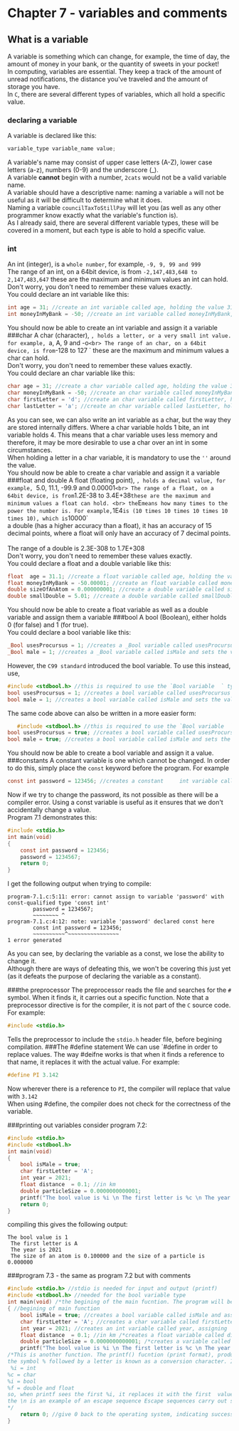 # Chapter 7 - variables and comments
## What is a variable
A variable is something which can change, for example, the time of day, the amount of money in your bank, or the quantity of sweets in your pocket! <br>
In computing, variables are essential. They keep a track of the amount of unread notifications, the distance you've traveled and the amount of storage you have. <br>
In `C`, there are several different types of variables, which all hold a specific value.
### declaring a variable
A variable is declared like this:
```c
variable_type variable_name value;
```
A variable's name may consist of upper case letters (A-Z), lower case letters (a-z), numbers (0-9) and the underscore (_). <br>
A variable **cannot** begin with a number, `2cats` would not be a valid variable name. <br>
A variable should have a descriptive name: naming a variable `a` will not be useful as it will be difficult to determine what it does. <br>
Naming a variable `councilTaxToStillPay` will let you (as well as any other programmer know exactly what the variable's function is). <br>
As I already said, there are several different variable types, these will be covered in a moment, but each type is able to hold a specific value. <br>     
  
### int 
An int (integer), is a `whole number`, for example, `-9, 9, 99 and 999` <br>
The range of an int, on a 64bit device, is from `-2,147,483,648 to 2,147,483,647` these are the maximum and minimum values an int can hold. <br>
Don't worry, you don't  need to remember these values exactly. <br>
You could declare an int variable like this: <br>
```c
int age = 31; //create an int variable called age, holding the value 31
int moneyInMyBank = -50; //create an int variable called moneyInMyBank, holding a value of -50
```
You should now be able to create an int variable and assign it a variable
###char
A char (character), `, holds a letter, or a very small int value.  for example, `a, A, 9 and -o` <br>
The range of an char, on a 64bit device, is from `-128 to 127 ` these are the maximum and minimum values a char can hold. <br>
Don't worry, you don't  need to remember these values exactly. <br>
You could declare an char variable like this: <br>
```c
char age = 31; //create a char variable called age, holding the value 31
char moneyInMyBank = -50; //create an char variable called moneyInMyBank, holding a value of -50
char firstLetter = 'd'; //create an char variable called firstLetter, holding a value of 'd'
char lastLetter = 'a'; //create an char variable called lastLetter, holding a value of a
```
As you can see, we can also write an int variable as a char, but the way they are stored internally differs. Where a char variable holds 1 bite, an int variable holds 4. This means that a char variable uses less memory and therefore, it may be more desirable to use a char over an int in some circumstances. <br>
When holding a letter in a char variable, it is mandatory to use the `''` around the value. <br>
You should now be able to create a char variable and assign it a variable
###float and double 
A float (floating point), `, holds a decimal value, for example, `5.0, 11.1, -99.9 and 0.00001` <br>
The range of a float, on a 64bit device, is from `1.2E-38 to 3.4E+38` these are the maximum and minimum values a float can hold. <br>
  the `E` means how many times to the power the number is. For example, `1E4` is (10 times 10 times 10 times 10 times 10), which is `10000` <br>
a double (has a higher accuracy than a float), it has an accuracy of        15 decimal points, where a float will only have an accuracy of 7 decimal points. <br> <br>
The range of a double is 2.3E-308 to 1.7E+308 <br>
Don't worry, you don't  need to remember these values exactly. <br>
You could declare a  float and a double  variable like this: <br>
```c
float  age = 31.1; //create a float variable called age, holding the value 31.1
float moneyInMyBank = -50.00001; //create an float variable called moneyInMyBank, holding a value of -50.00001
double sizeOfAnAtom = 0.000000001; //create a double variable called sizeOfAnAtom, holding a value of 0.000000001
double smallDouble = 5.01; //create a double variable called smallDouble, holding a value of 5.01
```
You should now be able to create a float variable as well as a double variable and assign them a variable
###bool
A bool (Boolean), either holds 0 (for false) and 1 (for true).   <br>
You could declare a bool variable like this: <br>
```c
_Bool usesProcursus = 1; //creates a _Bool variable called usesProcursus and sets the value to 1 (true)  
_Bool male = 1; //creates a _Bool variable called isMale and sets the value to 1 (true)  
```
However, the `C99 standard` introduced the bool variable. To use this instead, use, 
```c
#include <stdbool.h> //this is required to use the `Bool variable  ` type
bool usesProcursus = 1; //creates a bool variable called usesProcursus and sets the value to 1 (true)  
bool male = 1; //creates a bool variable called isMale and sets the value to 1 (true)  
```
The same code above can also be written in a more easier form: <br>
```c
   #include <stdbool.h> //this is required to use the `Bool variable  ` type
bool usesProcursus = true; //creates a bool variable called usesProcursus and sets the value to 1 (true)  
bool male = true; //creates a bool variable called isMale and sets the value to 1 (true)  
```

You should now be able to create a bool variable and assign it a value.
###constants 
A constant variable is one which cannot be changed. In order to do this, simply place the `const` keyword before the program. For example <br>
```c
const int password = 123456; //creates a constant     int variable called password holding the value 123456
```
Now if we try to change the password, its not possible as there will be a compiler error. Using a const variable is useful as it ensures that we don't accidentally change a value. <br>
 Program 7.1 demonstrates this: <br>
```c
#include <stdio.h>
int main(void)
{
	const int password = 123456;
	password = 1234567;
	return 0;
}
```
I get the following output when trying to compile: <br>
```
program-7.1.c:5:11: error: cannot assign to variable 'password' with const-qualified type 'const int'
        password = 1234567;
        ~~~~~~~~ ^
program-7.1.c:4:12: note: variable 'password' declared const here
        const int password = 123456;
        ~~~~~~~~~~^~~~~~~~~~~~~~~~~
1 error generated
```
As you can see, by declaring the variable as a const, we lose the ability to change it. <br>
Although there are ways of defeating this, we won't be covering this just yet (as it defeats the purpose of declaring the variable as a constant). 
 
###the preprocessor 
The preprocessor reads the file and searches for the `#` symbol. When it finds it, it carries out a specific function. Note that a preprocessor directive is for the compiler, it is not part of the `C` source  code. For example: <br> 
```c
#include <stdio.h>
```
Tells the preprocessor to include the `stdio.h` header file, before begining compilation.
###The #define statement
We can use `#define in order to replace values. The way #deifne works is that when it finds a reference to that name, it replaces it with the actual value. For example: <br>
```c
#define PI 3.142
```
Now wherever there is a reference to `PI`, the compiler will replace that value with `3.142` <br>
When using #define, the compiler does not check for the correctness of the variable. 

###printing out variables 
consider program 7.2: 
```c
#include <stdio.h>
#include <stdbool.h>
int main(void)
{
	bool isMale = true;
	char firstLetter = 'A';
	int year = 2021;
	float distance  = 0.1; //in km 
	double particleSize = 0.0000000000001;
	printf("The bool value is %i \n The first letter is %c \n The year is %i \n The size of an atom is %f and the size of a particle is %f \n", isMale, firstLetter, year, distance, particleSize);
	return 0;
}
```
compiling this gives the following output: <br>
```
The bool value is 1 
 The first letter is A 
 The year is 2021 
 The size of an atom is 0.100000 and the size of a particle is 0.000000 

```

###program 7.3 - the same as program 7.2 but with comments
```c
#include <stdio.h> //stdio is needed for input and output (printf)
#include <stdbool.h> //needed for the bool variable type 
int main(void) /*the begining of the main fucntion. The program will begin execution from this. The int keyword specifies that the main function will return a whole number. The void keyword means that main (in our case) does not accept any arguments.*/    
{ //begining of main function 
	bool isMale = true; //creates a bool variable called isMale and assigns the value true (1)
	char firstLetter = 'A'; //creates a char variable called firstLetter and assigns the value A 
	int year = 2021; //creates an int variable called year, assigning  the value 2021     
	float distance  = 0.1; //in km /*creates a float variable called distance assigning it the value 0.1*/      
	double particleSize = 0.0000000000001; /*creates a variable called particleSize assigning it the value 0.0000000000001*/
	printf("The bool value is %i \n The first letter is %c \n The year is %i \n The size of an atom is %f and the size of a particle is %f \n", isMale, firstLetter, year, distance, particleSize);
/*This is another function. The printf() fucntion (print format), produces formatted output on the screen.
the symbol % followed by a letter is known as a conversion character. It tells the printf function that we're going to give it a variable of a specific format. 
 %i = int 
%c = char 
%i = bool 
%f = double and float
so, when printf sees the first %i, it replaces it with the first  value after the closing ". So, it replaces %i with the value of the variable  isMale
the \n is an example of an escape sequence Escape sequences carry out specific things, which would otherwise alter the code. The \n escape sequence tells the printf statement to place a new line.     .             
*/
	return 0; //give 0 back to the operating system, indicating success 
}
```
